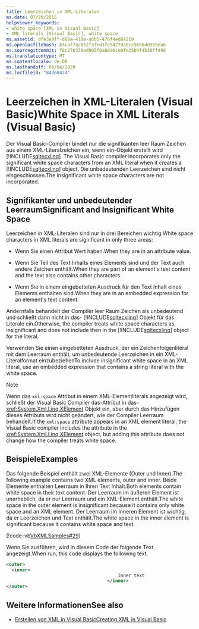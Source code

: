 ```yaml
---
title: Leerzeichen in XML-Literalen
ms.date: 07/20/2015
helpviewer_keywords:
- white space [XML in Visual Basic]
- XML literals [Visual Basic], white space
ms.assetid: dfe3a9ff-d69a-418e-a6b5-476f4ed84219
ms.openlocfilehash: b3caf7ac052f3fed3fe5427da0cc96bbdd955ea6
ms.sourcegitcommit: f8c270376ed905f6a8896ce0fe25b4f4b38ff498
ms.translationtype: MT
ms.contentlocale: de-DE
ms.lasthandoff: 06/04/2020
ms.locfileid: "84360474"
---
```

# <a name="white-space-in-xml-literals-visual-basic"></a><span data-ttu-id="caaa2-102">Leerzeichen in XML-Literalen (Visual Basic)</span><span class="sxs-lookup"><span data-stu-id="caaa2-102">White Space in XML Literals (Visual Basic)</span></span>
<span data-ttu-id="caaa2-103">Der Visual Basic-Compiler bindet nur die signifikanten leer Raum Zeichen aus einem XML-Literalzeichen ein, wenn ein-Objekt erstellt wird [!INCLUDE[sqltecxlinq](~/includes/sqltecxlinq-md.md)] .</span><span class="sxs-lookup"><span data-stu-id="caaa2-103">The Visual Basic compiler incorporates only the significant white space characters from an XML literal when it creates a [!INCLUDE[sqltecxlinq](~/includes/sqltecxlinq-md.md)] object.</span></span> <span data-ttu-id="caaa2-104">Die unbedeutenden Leerzeichen sind nicht eingeschlossen.</span><span class="sxs-lookup"><span data-stu-id="caaa2-104">The insignificant white space characters are not incorporated.</span></span>  
  
## <a name="significant-and-insignificant-white-space"></a><span data-ttu-id="caaa2-105">Signifikanter und unbedeutender Leerraum</span><span class="sxs-lookup"><span data-stu-id="caaa2-105">Significant and Insignificant White Space</span></span>  
 <span data-ttu-id="caaa2-106">Leerzeichen in XML-Literalen sind nur in drei Bereichen wichtig:</span><span class="sxs-lookup"><span data-stu-id="caaa2-106">White space characters in XML literals are significant in only three areas:</span></span>  
  
- <span data-ttu-id="caaa2-107">Wenn Sie einen Attribut Wert haben.</span><span class="sxs-lookup"><span data-stu-id="caaa2-107">When they are in an attribute value.</span></span>  
  
- <span data-ttu-id="caaa2-108">Wenn Sie Teil des Text Inhalts eines Elements sind und der Text auch andere Zeichen enthält.</span><span class="sxs-lookup"><span data-stu-id="caaa2-108">When they are part of an element's text content and the text also contains other characters.</span></span>  
  
- <span data-ttu-id="caaa2-109">Wenn Sie in einem eingebetteten Ausdruck für den Text Inhalt eines Elements enthalten sind.</span><span class="sxs-lookup"><span data-stu-id="caaa2-109">When they are in an embedded expression for an element's text content.</span></span>  
  
 <span data-ttu-id="caaa2-110">Andernfalls behandelt der Compiler leer Raum Zeichen als unbedeutend und schließt dann nicht in das- [!INCLUDE[sqltecxlinq](~/includes/sqltecxlinq-md.md)] Objekt für das Literale ein.</span><span class="sxs-lookup"><span data-stu-id="caaa2-110">Otherwise, the compiler treats white space characters as insignificant and does not include then in the [!INCLUDE[sqltecxlinq](~/includes/sqltecxlinq-md.md)] object for the literal.</span></span>  
  
 <span data-ttu-id="caaa2-111">Verwenden Sie einen eingebetteten Ausdruck, der ein Zeichenfolgenliteral mit dem Leerraum enthält, um unbedeutende Leerzeichen in ein XML-Literalformat einzubeziehen</span><span class="sxs-lookup"><span data-stu-id="caaa2-111">To include insignificant white space in an XML literal, use an embedded expression that contains a string literal with the white space.</span></span>  
  
> [!NOTE]
> <span data-ttu-id="caaa2-112">Wenn das `xml:space` Attribut in einem XML-Elementliterals angezeigt wird, schließt der Visual Basic Compiler das-Attribut in das- <xref:System.Xml.Linq.XElement> Objekt ein, aber durch das Hinzufügen dieses Attributs wird nicht geändert, wie der Compiler Leerraum behandelt.</span><span class="sxs-lookup"><span data-stu-id="caaa2-112">If the `xml:space` attribute appears in an XML element literal, the Visual Basic compiler includes the attribute in the <xref:System.Xml.Linq.XElement> object, but adding this attribute does not change how the compiler treats white space.</span></span>  
  
## <a name="examples"></a><span data-ttu-id="caaa2-113">Beispiele</span><span class="sxs-lookup"><span data-stu-id="caaa2-113">Examples</span></span>  
 <span data-ttu-id="caaa2-114">Das folgende Beispiel enthält zwei XML-Elemente (Outer und Inner).</span><span class="sxs-lookup"><span data-stu-id="caaa2-114">The following example contains two XML elements, outer and inner.</span></span> <span data-ttu-id="caaa2-115">Beide Elemente enthalten Leerraum in Ihren Text Inhalt.</span><span class="sxs-lookup"><span data-stu-id="caaa2-115">Both elements contain white space in their text content.</span></span> <span data-ttu-id="caaa2-116">Der Leerraum im äußeren Element ist unerheblich, da er nur Leerraum und ein XML-Element enthält.</span><span class="sxs-lookup"><span data-stu-id="caaa2-116">The white space in the outer element is insignificant because it contains only white space and an XML element.</span></span> <span data-ttu-id="caaa2-117">Der Leerraum im Inneren Element ist wichtig, da er Leerzeichen und Text enthält.</span><span class="sxs-lookup"><span data-stu-id="caaa2-117">The white space in the inner element is significant because it contains white space and text.</span></span>  
  
 [!code-vb[VbXMLSamples#29](~/samples/snippets/visualbasic/VS_Snippets_VBCSharp/VbXMLSamples/VB/XMLSamples13.vb#29)]  
  
 <span data-ttu-id="caaa2-118">Wenn Sie ausführen, wird in diesem Code der folgende Text angezeigt.</span><span class="sxs-lookup"><span data-stu-id="caaa2-118">When run, this code displays the following text.</span></span>  
  
```xml  
<outer>  
  <inner>  
                                          Inner text  
                                      </inner>  
</outer>  
```  
  
## <a name="see-also"></a><span data-ttu-id="caaa2-119">Weitere Informationen</span><span class="sxs-lookup"><span data-stu-id="caaa2-119">See also</span></span>

- [<span data-ttu-id="caaa2-120">Erstellen von XML in Visual Basic</span><span class="sxs-lookup"><span data-stu-id="caaa2-120">Creating XML in Visual Basic</span></span>](creating-xml.md)
